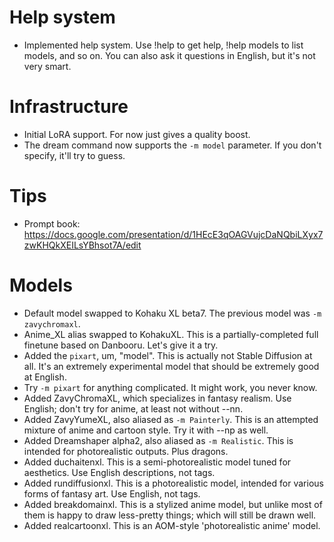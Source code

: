 # Help system
- Implemented help system. Use !help to get help, !help models to list models, and so on.
  You can also ask it questions in English, but it's not very smart.

# Infrastructure
- Initial LoRA support. For now just gives a quality boost.
- The dream command now supports the `-m model` parameter. If you don't specify, it'll try to guess.

# Tips
- Prompt book: https://docs.google.com/presentation/d/1HEcE3qOAGVujcDaNQbiLXyx7zwKHQkXEILsYBhsot7A/edit

# Models
- Default model swapped to Kohaku XL beta7. The previous model was `-m zavychromaxl`.
- Anime_XL alias swapped to KohakuXL. This is a partially-completed full finetune based on Danbooru. Let's give it a try.
- Added the `pixart`, um, "model". This is actually not Stable Diffusion at all. It's an extremely experimental model that should be extremely good at English.
- Try `-m pixart` for anything complicated. It might work, you never know.
- Added ZavyChromaXL, which specializes in fantasy realism. Use English; don't try for anime, at least not without --nn.
- Added ZavyYumeXL, also aliased as `-m Painterly`. This is an attempted mixture of anime and cartoon style. Try it with --np as well.
- Added Dreamshaper alpha2, also aliased as `-m Realistic`. This is intended for photorealistic outputs. Plus dragons.
- Added duchaitenxl. This is a semi-photorealistic model tuned for aesthetics. Use English descriptions, not tags.
- Added rundiffusionxl. This is a photorealistic model, intended for various forms of fantasy art. Use English, not tags.
- Added breakdomainxl. This is a stylized anime model, but unlike most of them is happy to draw less-pretty things; which will still be drawn well.
- Added realcartoonxl. This is an AOM-style 'photorealistic anime' model.

